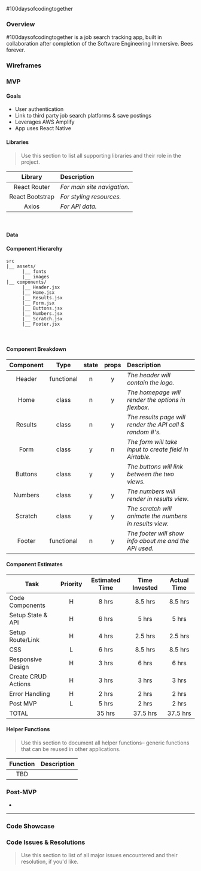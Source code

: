 #100daysofcodingtogether

### Overview 
#100daysofcodingtogether is a job search tracking app, built in collaboration after completion of the Software Engineering Immersive. Bees forever. 

### Wireframes

### MVP

#### Goals

- User authentication
- Link to third party job search platforms & save postings 
- Leverages AWS Amplify
- App uses React Native

#### Libraries

> Use this section to list all supporting libraries and their role in the project.

|     Library     | Description                 |
| :-------------: | :-------------------------- |
|  React Router   | _For main site navigation._ |
| React Bootstrap | _For styling resources._    |
|      Axios      | _For API data._             |

<br>

#### Data



#### Component Hierarchy

```
src
|__ assets/
      |__ fonts
      |__ images
|__ components/
      |__ Header.jsx
      |__ Home.jsx
      |__ Results.jsx
      |__ Form.jsx
      |__ Buttons.jsx
      |__ Numbers.jsx
      |__ Scratch.jsx
      |__ Footer.jsx
```

<br>

#### Component Breakdown

| Component |    Type    | state | props | Description                                               |
| :-------: | :--------: | :---: | :---: | :-------------------------------------------------------- |
|  Header   | functional |   n   |   y   | _The header will contain the logo._                       |
|   Home    |   class    |   n   |   y   | _The homepage will render the options in flexbox._        |
|  Results  |   class    |   n   |   y   | _The results page will render the API call & random #'s._ |
|   Form    |   class    |   y   |   n   | _The form will take input to create field in Airtable._   |
|  Buttons  |   class    |   y   |   y   | _The buttons will link between the two views._            |
|  Numbers  |   class    |   y   |   y   | _The numbers will render in results view._                |
|  Scratch  |   class    |   y   |   y   | _The scratch will animate the numbers in results view._   |
|  Footer   | functional |   n   |   y   | _The footer will show info about me and the API used._    |

#### Component Estimates

| Task                | Priority | Estimated Time | Time Invested | Actual Time |
| ------------------- | :------: | :------------: | :-----------: | :---------: |
| Code Components     |    H     |     8 hrs      |    8.5 hrs    |   8.5 hrs   |
| Setup State & API   |    H     |     6 hrs      |     5 hrs     |    5 hrs    |
| Setup Route/Link    |    H     |     4 hrs      |    2.5 hrs    |   2.5 hrs   |
| CSS                 |    L     |     6 hrs      |    8.5 hrs    |   8.5 hrs   |
| Responsive Design   |    H     |     3 hrs      |     6 hrs     |    6 hrs    |
| Create CRUD Actions |    H     |     3 hrs      |     3 hrs     |    3 hrs    |
| Error Handling      |    H     |     2 hrs      |     2 hrs     |    2 hrs    |
| Post MVP            |    L     |     5 hrs      |     2 hrs     |    2 hrs    |
| TOTAL               |          |     35 hrs     |   37.5 hrs    |  37.5 hrs   |

#### Helper Functions

> Use this section to document all helper functions– generic functions that can be reused in other applications.

| Function | Description |
| :------: | :---------- |
|   TBD    |             |

### Post-MVP

- 

---

### Code Showcase



### Code Issues & Resolutions

> Use this section to list of all major issues encountered and their resolution, if you'd like.
````
